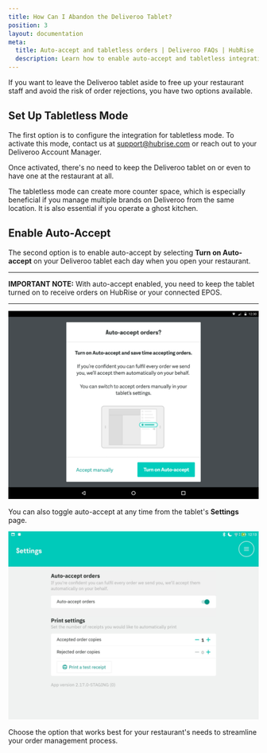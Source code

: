 ```yaml
---
title: How Can I Abandon the Deliveroo Tablet?
position: 3
layout: documentation
meta:
  title: Auto-accept and tabletless orders | Deliveroo FAQs | HubRise
  description: Learn how to enable auto-accept and tabletless integration on Deliveroo for orders to be automatically sent to HubRise. No need for manual interaction from staff.
---
```


If you want to leave the Deliveroo tablet aside to free up your restaurant staff and avoid the risk of order rejections, you have two options available.

## Set Up Tabletless Mode

The first option is to configure the integration for tabletless mode. To activate this mode, contact us at [support@hubrise.com](mailto:support@hubrise.com) or reach out to your Deliveroo Account Manager.

Once activated, there's no need to keep the Deliveroo tablet on or even to have one at the restaurant at all.

The tabletless mode can create more counter space, which is especially beneficial if you manage multiple brands on Deliveroo from the same location. It is also essential if you operate a ghost kitchen.

## Enable Auto-Accept

The second option is to enable auto-accept by selecting **Turn on Auto-accept** on your Deliveroo tablet each day when you open your restaurant.

---

**IMPORTANT NOTE:** With auto-accept enabled, you need to keep the tablet turned on to receive orders on HubRise or your connected EPOS.

---

![Turn on auto-accept when you open your restaurant](../../images/016-auto-accept-open-restaurant.png)

You can also toggle auto-accept at any time from the tablet's **Settings** page.

![Turn on auto-accept on the Settings page in the tablet](../../images/017-auto-accept-settings.png)

Choose the option that works best for your restaurant's needs to streamline your order management process.
